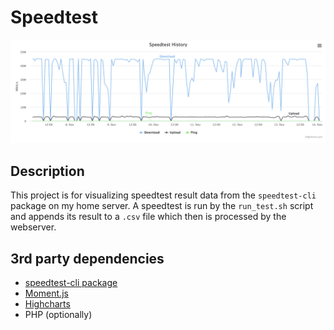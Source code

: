 # Speedtest

![image](example.png)

## Description
This project is for visualizing speedtest result data from the `speedtest-cli` package on my home server.
A speedtest is run by the `run_test.sh` script and appends its result to a `.csv` file which then is processed by the webserver.

## 3rd party dependencies
*  [speedtest-cli package](https://wiki.ubuntuusers.de/speedtest-cli/)
*  [Moment.js](https://momentjs.com/)
*  [Highcharts](https://www.highcharts.com)
*  PHP (optionally)